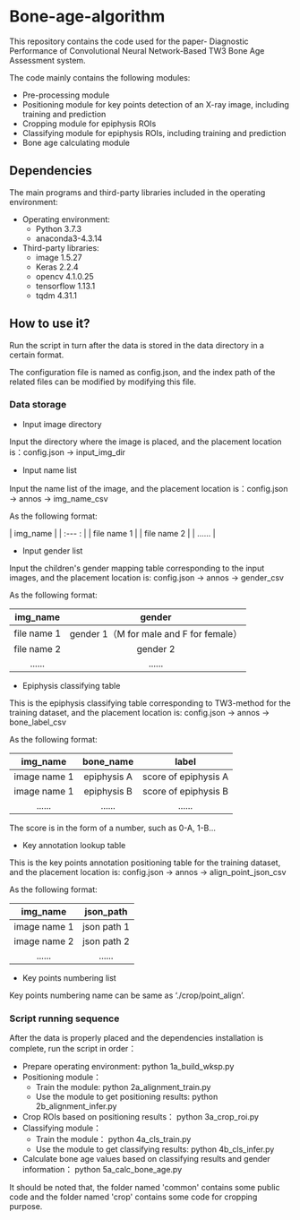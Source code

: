 # Bone-age-algorithm

This repository contains the code used for the paper- Diagnostic Performance of Convolutional Neural Network-Based TW3 Bone Age Assessment system.

The code mainly contains the following modules:
* Pre-processing module
* Positioning module for key points detection of an X-ray image, including training and prediction
* Cropping module for epiphysis ROIs 
* Classifying module for epiphysis ROIs, including training and prediction
* Bone age calculating module

## Dependencies
The main programs and third-party libraries included in the operating environment:
* Operating environment:
    * Python 3.7.3
    * anaconda3-4.3.14
* Third-party libraries:
    * image 1.5.27
    * Keras 2.2.4
    * opencv 4.1.0.25
    * tensorflow 1.13.1
    * tqdm 4.31.1

## How to use it?
Run the script in turn after the data is stored in the data directory in a certain format.

The configuration file is named as config.json, and the index path of the related files can be modified by modifying this file.

### Data storage 

* Input image directory

Input the directory where the image is placed, and the placement location is：config.json -> input_img_dir

* Input name list

Input the name list of the image, and the placement location is：config.json -> annos -> img_name_csv

As the following format:

| img_name |
| :--- : |
| file name 1 |
| file name 2 |
| ...... |

* Input gender list

Input the children's gender mapping table corresponding to the input images, and the placement location is: config.json -> annos -> gender_csv

As the following format:

| img_name | gender |
| :---: | :---:|
| file name 1 | gender 1（M for male and F for female）|
| file name 2 | gender 2 |
| ...... | ...... |

* Epiphysis classifying table

This is the epiphysis classifying table corresponding to TW3-method for the training dataset, and the placement location is: config.json -> annos -> bone_label_csv

As the following format:

| img_name | bone_name | label |
| :---: | :---: | :---: |
| image name 1 | epiphysis A | score of epiphysis A|
| image name 1 | epiphysis B | score of epiphysis B |
| ...... | ...... | ...... |

The score is in the form of a number, such as 0-A, 1-B...

* Key annotation lookup table

This is the key points annotation positioning table for the training dataset, and the placement location is: config.json -> annos -> align_point_json_csv

As the following format:

| img_name | json_path |
| :---: | :---: |
| image name 1 | json path 1 |
| image name 2 | json path 2 |
| ...... | ...... |


* Key points numbering list

Key points numbering name can be same as ‘./crop/point_align’.

### Script running sequence

After the data is properly placed and the dependencies installation is complete, run the script in order：

- Prepare operating environment: python 1a_build_wksp.py
- Positioning module：
    - Train the module: python 2a_alignment_train.py
    - Use the module to get positioning results: python 2b_alignment_infer.py
- Crop ROIs based on positioning results： python 3a_crop_roi.py
- Classifying module：
    - Train the module： python 4a_cls_train.py
    - Use the module to get classifying results: python 4b_cls_infer.py
- Calculate bone age values based on classifying results and gender information： python 5a_calc_bone_age.py

It should be noted that, the folder named 'common' contains some public code and the folder named 'crop' contains some code for cropping purpose. 
